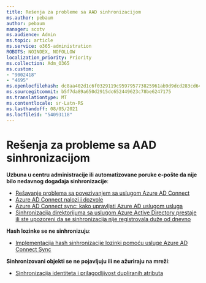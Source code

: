 ```yaml
---
title: Rešenja za probleme sa AAD sinhronizacijom
ms.author: pebaum
author: pebaum
manager: scotv
ms.audience: Admin
ms.topic: article
ms.service: o365-administration
ROBOTS: NOINDEX, NOFOLLOW
localization_priority: Priority
ms.collection: Adm_O365
ms.custom:
- "9002418"
- "4695"
ms.openlocfilehash: dc8aa402d1c6f0329119c959795773825961ab9d9dcd283cd64810a901594ac2
ms.sourcegitcommit: b5f7da89a650d2915dc652449623c78be6247175
ms.translationtype: MT
ms.contentlocale: sr-Latn-RS
ms.lasthandoff: 08/05/2021
ms.locfileid: "54093118"
---
```

# <a name="solutions-for-aad-synchronization-problems"></a>Rešenja za probleme sa AAD sinhronizacijom

**Uzbuna u centru administracije ili automatizovane poruke e-pošte da nije bilo nedavnog događaja sinhronizacije**:

- [Rešavanje problema sa povezivanjem sa uslugom Azure AD Connect](https://docs.microsoft.com/azure/active-directory/hybrid/tshoot-connect-connectivity)
- [Azure AD Connect nalozi i dozvole](https://go.microsoft.com/fwlink/p/?LinkId=820598)
- [Azure AD Connect sync: kako upravljati Azure AD uslugom usluga](https://docs.microsoft.com/azure/active-directory/hybrid/how-to-connect-azureadaccount)
- [Sinhronizacija direktorijuma sa uslugom Azure Active Directory prestaje ili ste upozoreni da se sinhronizacija nije registrovala duže od dnevno](https://support.microsoft.com/help/2882421/directory-synchronization-to-azure-active-directory-stops-or-you-re-warned-that-sync-hasn-t-registered-in-more-than-a-day)
 
**Hash lozinke se ne sinhronizuju**:

- [Implementacija hash sinhronizacije lozinki pomoću usluge Azure AD Connect Sync](https://docs.microsoft.com/azure/active-directory/hybrid/how-to-connect-password-hash-synchronization)

**Sinhronizovani objekti se ne pojavljuju ili ne ažuriraju na mreži**:

- [Sinhronizacija identiteta i prilagodljivost dupliranih atributa](https://docs.microsoft.com/azure/active-directory/hybrid/how-to-connect-syncservice-duplicate-attribute-resiliency)
